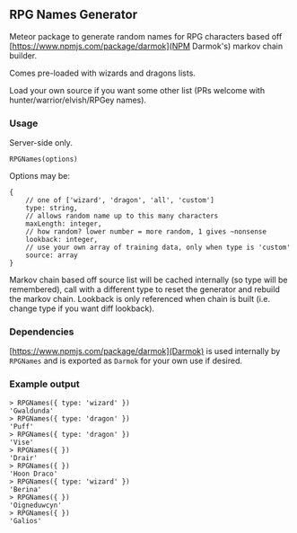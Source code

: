 ## RPG Names Generator

Meteor package to generate random names for RPG characters based off [https://www.npmjs.com/package/darmok](NPM Darmok's) markov chain builder.

Comes pre-loaded with wizards and dragons lists.

Load your own source if you want some other list (PRs welcome with hunter/warrior/elvish/RPGey names).

### Usage

Server-side only.

```
RPGNames(options)
```

Options may be:

```
{
	// one of ['wizard', 'dragon', 'all', 'custom']
	type: string,
	// allows random name up to this many characters
	maxLength: integer,
	// how random? lower number = more random, 1 gives ~nonsense 
	lookback: integer, 
	// use your own array of training data, only when type is 'custom'
	source: array 
}
```

Markov chain based off source list will be cached internally (so type will be remembered), call with a different type to reset the generator and rebuild the markov chain. Lookback is only referenced when chain is built (i.e. change type if you want diff lookback).

### Dependencies

[https://www.npmjs.com/package/darmok](Darmok) is used internally by `RPGNames` and is exported as `Darmok` for your own use if desired.

### Example output

```
> RPGNames({ type: 'wizard' })
'Gwaldunda'
> RPGNames({ type: 'dragon' })
'Puff'
> RPGNames({ type: 'dragon' })
'Vise'
> RPGNames({ })
'Drair'
> RPGNames({ })
'Hoon Draco'
> RPGNames({ type: 'wizard' })
'Berina'
> RPGNames({ })
'Oigneduwcyn'
> RPGNames({ })
'Galios'
```